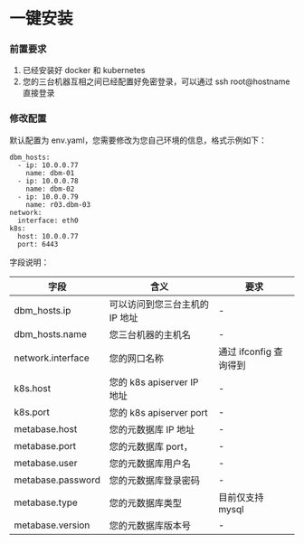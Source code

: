 # 一键安装
### 前置要求
1. 已经安装好 docker 和 kubernetes
2. 您的三台机器互相之间已经配置好免密登录，可以通过 ssh root@hostname 直接登录
### 修改配置
默认配置为 env.yaml，您需要修改为您自己环境的信息，格式示例如下：
```
dbm_hosts:
  - ip: 10.0.0.77
    name: dbm-01
  - ip: 10.0.0.78
    name: dbm-02
  - ip: 10.0.0.79
    name: r03.dbm-03
network:
  interface: eth0
k8s:
  host: 10.0.0.77
  port: 6443
```
字段说明：

| 字段 | 含义 | 要求 |
| --- | --- | --- |
| dbm_hosts.ip | 可以访问到您三台主机的 IP 地址 | - |
| dbm_hosts.name | 您三台机器的主机名 | - |
| network.interface | 您的网口名称 | 通过 ifconfig 查询得到 |
| k8s.host | 您的 k8s apiserver IP 地址 | - |
| k8s.port | 您的 k8s apiserver port | - |
| metabase.host | 您的元数据库 IP 地址 | - |
| metabase.port | 您的元数据库 port， | - |
| metabase.user | 您的元数据库用户名 | - |
| metabase.password | 您的元数据库登录密码 | - | 
| metabase.type | 您的元数据库类型 | 目前仅支持 mysql |
| metabase.version| 您的元数据库版本号 | - |